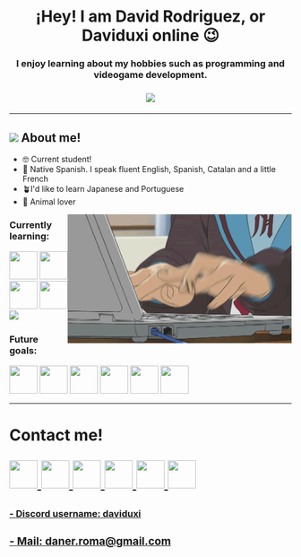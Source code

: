 <h1 align="center"> ¡Hey! I am David Rodriguez, or Daviduxi online 😉 </h1> 
<h3 align="center"> I enjoy learning about my hobbies such as programming and videogame development. </h3> 
<h3 align="center"> <img src="https://timelinecovers.pro/facebook-cover/download/TV-Show-Adventure-Time-facebook-cover.jpg"> 

---
 
##  <img src="https://i.pinimg.com/564x/26/f6/32/26f6329a426d0bd53cd7dcf08f0dae37.jpg" width="45px"> About me!
- 🤓 Current student!
- 🔭 Native Spanish. I speak fluent English, Spanish, Catalan and a little French 
- 🪴I'd like to learn Japanese and Portuguese
- 🐶 Animal lover

<picture> <img align="right" src="https://github.com/sebastiansanhuezao/sebastiansanhuezao/blob/main/gif.gif?raw=true" width = 400px></picture>
<h3 align="left"> Currently learning: </h3>
<p align="left">
<img src="https://upload.wikimedia.org/wikipedia/commons/thumb/c/c3/Python-logo-notext.svg/1869px-Python-logo-notext.svg.png" width="50" height="50">
<img src="https://upload.wikimedia.org/wikipedia/commons/1/19/C_Logo.png" width="50" height="50">
<img src="https://upload.wikimedia.org/wikipedia/commons/thumb/1/18/ISO_C%2B%2B_Logo.svg/1822px-ISO_C%2B%2B_Logo.svg.png" width="50" height="50">
<img src="https://git-scm.com/images/logos/downloads/Git-Icon-1788C.png" width="50" height="50">
<img src="https://upload.wikimedia.org/wikipedia/commons/thumb/1/1b/R_logo.svg/1200px-R_logo.svg.png" width="50" height "50">

<h3 align="left"> Future goals: </h3>
<p align="left">
<img src="https://upload.wikimedia.org/wikipedia/commons/6/6a/JavaScript-logo.png" width="50" height="50">
<img src="https://static-00.iconduck.com/assets.00/c-sharp-c-icon-1822x2048-wuf3ijab.png" width="50" height="50">
<img src="https://cdn-icons-png.flaticon.com/512/226/226777.png" width="50" height="50">
<img src="https://companieslogo.com/img/orig/U.D-7a606e31.png?t=1720244494" width="50" height="50">
<img src="https://www.nicepng.com/png/full/321-3211558_unreal-logo-png-for-kids-unreal-engine-icon.png" width="50" height="50">
<img src="https://cdn-icons-png.flaticon.com/256/518/518713.png" width="50" height="50">


---

<h1 align="left"> Contact me!
<p align="left">
<a href="https://www.instagram.com/daviid_rm21/"> <img src="https://upload.wikimedia.org/wikipedia/commons/thumb/a/a5/Instagram_icon.png/2048px-Instagram_icon.png" width="50" height="50">
<a href="https://x.com/daviid_rm21"> <img src="https://static.vecteezy.com/system/resources/thumbnails/027/395/710/small_2x/twitter-brand-new-logo-3-d-with-new-x-shaped-graphic-of-the-world-s-most-popular-social-media-free-png.png" width="50" height="50">
<a href="https://github.com/Daviduxi?tab=repositories"> <img src="https://cdn-icons-png.freepik.com/512/889/889192.png" width="50" height="50">
<a href="https://www.youtube.com/channel/UC8ycV18euI44_RBpFSukS3Q"> <img src="https://upload.wikimedia.org/wikipedia/commons/e/ef/Youtube_logo.png" width="50" height="50">
<a href="https://www.twitch.tv/daviduxi"> <img src="https://static-00.iconduck.com/assets.00/twitch-icon-2048x2048-tipdihgh.png" width="50" height="50">
<a href="https://discordapp.com/users/708335553971486797"><img src="https://static.vecteezy.com/system/resources/previews/023/741/147/original/discord-logo-icon-social-media-icon-free-png.png" width="50" height="50">

<h3>
- Discord username: daviduxi
<h3>
- Mail: daner.roma@gmail.com


